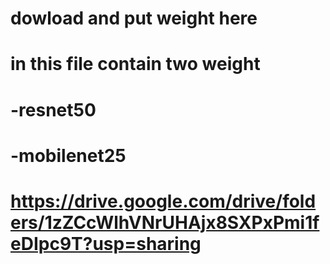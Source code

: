# dowload and put weight here
# in this file contain two weight 
# -resnet50
# -mobilenet25
# https://drive.google.com/drive/folders/1zZCcWlhVNrUHAjx8SXPxPmi1feDIpc9T?usp=sharing

